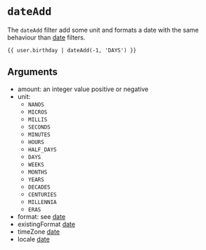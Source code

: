 # `dateAdd`
The `dateAdd` filter add some unit and formats a date with the same behaviour than [date](./date) filters.


```twig
{{ user.birthday | dateAdd(-1, 'DAYS') }}
```


## Arguments
- amount: an integer value positive or negative
- unit:
  - `NANOS`
  - `MICROS`
  - `MILLIS`
  - `SECONDS`
  - `MINUTES`
  - `HOURS`
  - `HALF_DAYS`
  - `DAYS`
  - `WEEKS`
  - `MONTHS`
  - `YEARS`
  - `DECADES`
  - `CENTURIES`
  - `MILLENNIA`
  - `ERAS`
- format: see [date](./date)
- existingFormat [date](./date)
- timeZone [date](./date)
- locale [date](./date)